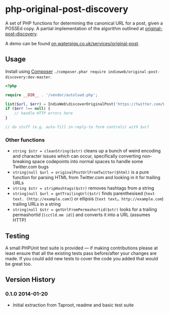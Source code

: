 # php-original-post-discovery

A set of PHP functions for determining the canonical URL for a post, given a POSSEd copy. A partial implementation of the algorithm outlined at [original-post-discovery](http://indiewebcamp.com/original-post-discovery).

A demo can be found [on waterpigs.co.uk/services/original-post](http://waterpigs.co.uk/services/original-post/).

## Usage

Install using [Composer](https://getcomposer.org) `./composer.phar require indieweb/original-post-discovery:dev-master`.

```php
<?php

require __DIR__ . '/vendor/autoload.php';

list($url, $err) = IndieWeb\discoverOriginalPost('https://twitter.com/BarnabyWalters/status/423465842148671488');
if ($err !== null) {
	// handle HTTP errors here
}

// do stuff (e.g. auto-fill in-reply-to form controls) with $url

```

### Other functions

* `string $str = cleanString($str)` cleans up a bunch of weird encoding and character issues which can occur, specifically converting non-breaking space codepoints into normal spaces to handle some Twitter.com bugs
* `string|null $url = originalPostUrlFromTwitter($html)` is a pure function for parsing HTML from Twitter.com and looking in it for trailing URLs
* `string $str = stripHashtags($str)` removes hashtags from a string
* `string|null $url = getTrailingUrl($str)` finds parenthesised (`text text. (http://example.com)`) or ellipsis (`text text… http://example.com`) trailing URLs in a string
* `string|null $str = getUrlFromPermashortid($str)` looks for a trailing permashortid (`(cctld.me id)`) and converts it into a URL (assumes HTTP)

## Testing

A small PHPUnit test suite is provided — if making contributions please at least ensure that all the existing tests pass before/after your changes are made. If you could add new tests to cover the code you added that would be great too.

## Version History

### 0.1.0 2014-01-20
* Initial extraction from Taproot, readme and basic test suite
